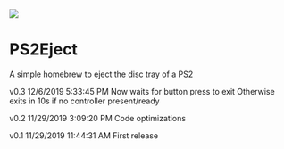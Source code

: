 <img src="https://i.gyazo.com/95792a6784bb4e6a3d2083306cbd7301.png">

# PS2Eject
 A simple homebrew to eject the disc tray of a PS2

 v0.3 12/6/2019 5:33:45 PM
 Now waits for button press to exit
 Otherwise exits in 10s if no controller present/ready 

 v0.2 11/29/2019 3:09:20 PM
 Code optimizations

 v0.1 11/29/2019 11:44:31 AM
 First release
